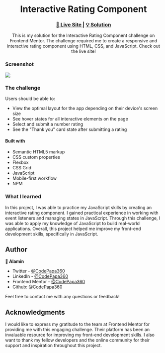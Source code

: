 <h1 align="center">Interactive Rating Component</h1>

<div align="center">
  <h3>
    <a href="https://interactive-rating-alamin.netlify.app/" target="_blank">
      🚀 Live Site
    </a>
    |
    <a href="solution-link" target="_blank">
      💡 Solution
    </a>
  </h5>
</div>

<div align="center">
  <p>
    This is my solution for the Interactive Rating Component challenge on Frontend Mentor. The challenge required me to create a responsive and interactive rating component using HTML, CSS, and JavaScript. Check out the live site!</p>
</div>

### Screenshot

<p><img align="center" src="screenshots/Screenshot compared - Frontend Mentor Results summary component.png"/></p>

### The challenge

Users should be able to:

- View the optimal layout for the app depending on their device's screen size
- See hover states for all interactive elements on the page
- Select and submit a number rating
- See the "Thank you" card state after submitting a rating

#### Built with

- Semantic HTML5 markup
- CSS custom properties
- Flexbox
- CSS Grid
- JavaScript
- Mobile-first workflow
- NPM

### What I learned

In this project, I was able to practice my JavaScript skills by creating an interactive rating component. I gained practical experience in working with event listeners and managing states in JavaScript. Through this challenge, I was able to apply my knowledge of JavaScript to build real-world applications. Overall, this project helped me improve my front-end development skills, specifically in JavaScript.

## Author

<b>👤 Alamin</b>

- Twitter - [@CodePapa360](https://www.twitter.com/CodePapa360)
- LinkedIn - [@CodePapa360](https://www.linkedin.com/in/codepapa360)
- Frontend Mentor - [@CodePapa360](https://www.frontendmentor.io/profile/CodePapa360)
- Github: [@CodePapa360](https://github.com/codepapa360)

Feel free to contact me with any questions or feedback!

## Acknowledgments

I would like to express my gratitude to the team at Frontend Mentor for providing me with this engaging challenge. Their platform has been an invaluable resource for improving my front-end development skills. I also want to thank my fellow developers and the online community for their support and inspiration throughout this project.
